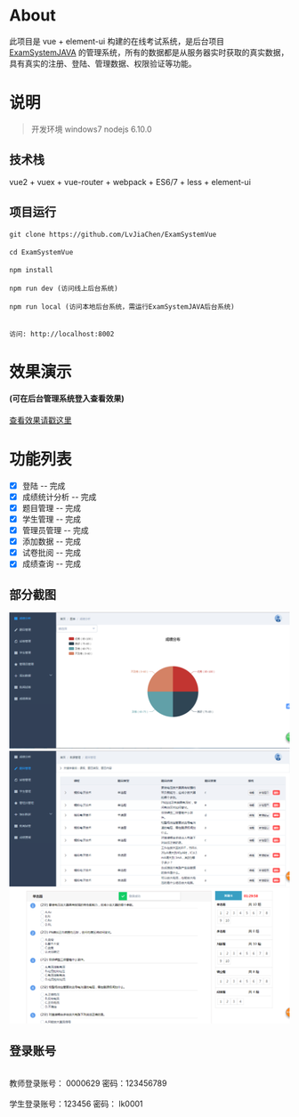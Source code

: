 
# About

此项目是 vue + element-ui 构建的在线考试系统，是后台项目[ExamSystemJAVA](https://github.com/LvJiaChen/ExamSystemJAVA) 的管理系统，所有的数据都是从服务器实时获取的真实数据，具有真实的注册、登陆、管理数据、权限验证等功能。


# 说明

>  开发环境 windows7 nodejs 6.10.0


## 技术栈

vue2 + vuex + vue-router + webpack + ES6/7 + less + element-ui


## 项目运行


```
git clone https://github.com/LvJiaChen/ExamSystemVue  

cd ExamSystemVue

npm install

npm run dev (访问线上后台系统)

npm run local (访问本地后台系统，需运行ExamSystemJAVA后台系统)


访问: http://localhost:8002

```


# 效果演示

#### (可在后台管理系统登入查看效果)

[查看效果请戳这里](http://tsexamsystem.cn)

# 功能列表

- [x] 登陆 -- 完成 
- [x] 成绩统计分析 -- 完成
- [x] 题目管理 -- 完成
- [x] 学生管理 -- 完成
- [x] 管理员管理 -- 完成
- [x] 添加数据 -- 完成
- [x] 试卷批阅 -- 完成
- [x] 成绩查询 -- 完成

## 部分截图


<img src="https://github.com/LvJiaChen/ExamSystemVue/blob/master/images/examsystem.png"/>

<img src="https://github.com/LvJiaChen/ExamSystemVue/blob/master/images/p2.png"/>

<img src="https://github.com/LvJiaChen/ExamSystemVue/blob/master/images/p3.png"/>

## 登录账号
<br>教师登录账号： 0000629 密码：123456789</br>
<br>学生登录账号：123456 密码： lk0001</br>
